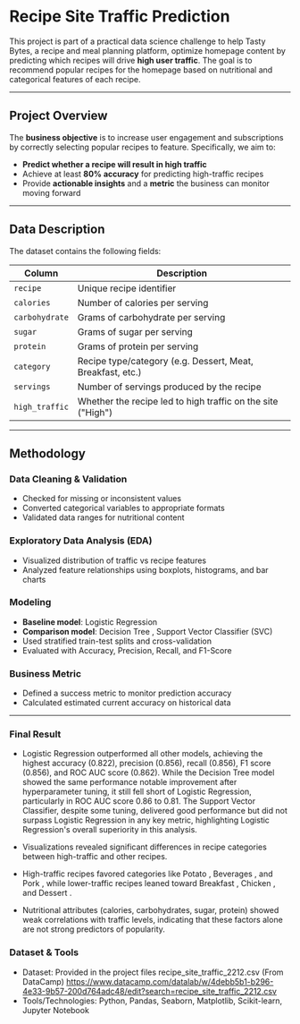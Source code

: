 #  Recipe Site Traffic Prediction

This project is part of a practical data science challenge to help Tasty Bytes, a recipe and meal planning platform, optimize homepage content by predicting which recipes will drive **high user traffic**. The goal is to recommend popular recipes for the homepage based on nutritional and categorical features of each recipe.

---

##  Project Overview

The **business objective** is to increase user engagement and subscriptions by correctly selecting popular recipes to feature. Specifically, we aim to:

- **Predict whether a recipe will result in high traffic**
- Achieve at least **80% accuracy** for predicting high-traffic recipes
- Provide **actionable insights** and a **metric** the business can monitor moving forward

---

##  Data Description

The dataset contains the following fields:

| Column        | Description                                                |
|---------------|------------------------------------------------------------|
| `recipe`      | Unique recipe identifier                                   |
| `calories`    | Number of calories per serving                             |
| `carbohydrate`| Grams of carbohydrate per serving                          |
| `sugar`       | Grams of sugar per serving                                 |
| `protein`     | Grams of protein per serving                               |
| `category`    | Recipe type/category (e.g. Dessert, Meat, Breakfast, etc.) |
| `servings`    | Number of servings produced by the recipe                  |
| `high_traffic`| Whether the recipe led to high traffic on the site ("High")|

---

##  Methodology

###  Data Cleaning & Validation
- Checked for missing or inconsistent values
- Converted categorical variables to appropriate formats
- Validated data ranges for nutritional content

### Exploratory Data Analysis (EDA)
- Visualized distribution of traffic vs recipe features
- Analyzed feature relationships using boxplots, histograms, and bar charts

###  Modeling
- **Baseline model**: Logistic Regression
- **Comparison model**: Decision Tree , Support Vector Classifier (SVC)
- Used stratified train-test splits and cross-validation
- Evaluated with Accuracy, Precision, Recall, and F1-Score

###  Business Metric
- Defined a success metric to monitor prediction accuracy
- Calculated estimated current accuracy on historical data

---

### Final Result

- Logistic Regression outperformed all other models, achieving the highest accuracy (0.822), precision (0.856), recall (0.856), F1 score (0.856), and ROC AUC score (0.862). While the Decision Tree model showed the same performance notable improvement after hyperparameter tuning, it still fell short of Logistic Regression, particularly in ROC AUC score 0.86 to 0.81. The Support Vector Classifier, despite some tuning, delivered good performance but did not surpass Logistic Regression in any key metric, highlighting Logistic Regression's overall superiority in this analysis.
- Visualizations revealed significant differences in recipe categories between high-traffic and other recipes.

- High-traffic recipes favored categories like Potato , Beverages , and Pork , while lower-traffic recipes leaned toward Breakfast , Chicken , and Dessert .

- Nutritional attributes (calories, carbohydrates, sugar, protein) showed weak correlations with traffic levels, indicating that these factors alone are not strong predictors of popularity.

### Dataset & Tools
- Dataset: Provided in the project files recipe_site_traffic_2212.csv  (From DataCamp)
https://www.datacamp.com/datalab/w/4debb5b1-b296-4e33-9b57-200d764adc48/edit?search=recipe_site_traffic_2212.csv
- Tools/Technologies: Python, Pandas, Seaborn, Matplotlib, Scikit-learn, Jupyter Notebook

